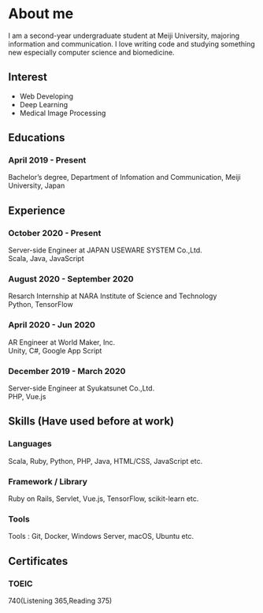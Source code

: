 # About me
I am a second-year undergraduate student at Meiji University, majoring information and communication.
I love writing code and studying something new especially computer science and biomedicine.


## Interest
- Web Developing
- Deep Learning
- Medical Image Processing

## Educations
### April 2019 - Present
Bachelor’s degree, Department of Infomation and Communication, 
Meiji University, Japan

## Experience
### October 2020 - Present
Server-side Engineer at JAPAN USEWARE SYSTEM Co.,Ltd.  
Scala, Java, JavaScript

### August 2020 - September 2020
Resarch Internship at NARA Institute of Science and Technology  
Python, TensorFlow

### April 2020 - Jun 2020
AR Engineer at World Maker, Inc.  
Unity, C#, Google App Script

### December 2019 - March 2020
Server-side Engineer at Syukatsunet Co.,Ltd.  
PHP, Vue.js

## Skills (Have used before at work)
### Languages
Scala, Ruby, Python, PHP, Java, HTML/CSS, JavaScript etc.
### Framework / Library
Ruby on Rails, Servlet, Vue.js, TensorFlow, scikit-learn etc.
### Tools
Tools : Git, Docker, Windows Server, macOS, Ubuntu etc.

## Certificates
### TOEIC
740(Listening 365,Reading 375)